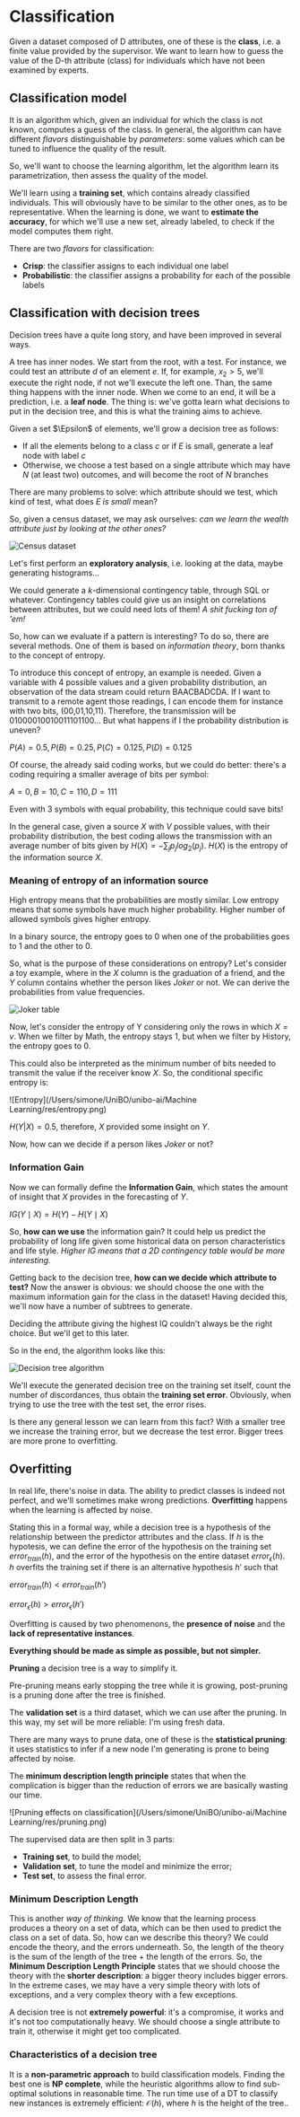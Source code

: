 # Classification

Given a dataset composed of D attributes, one of these is the **class**, i.e. a finite value provided by the supervisor. We want to learn how to guess the value of the D-th attribute (class) for individuals which have not been examined by experts. 

## Classification model

It is an algorithm which, given an individual for which the class is not known, computes a guess of the class. In general, the algorithm can have different *flavors* distinguishable by *parameters*: some values which can be tuned to influence the quality of the result. 

So, we'll want to choose the learning algorithm, let the algorithm learn its parametrization, then assess the quality of the model. 

We'll learn using a **training set**, which contains already classified individuals. This will obviously have to be similar to the other ones, as to be representative. When the learning is done, we want to **estimate the accuracy**, for which we'll use a new set, already labeled, to check if the model computes them right. 

There are two *flavors* for classification:

- **Crisp**: the classifier assigns to each individual one label
- **Probabilistic**: the classifier assigns a probability for each of the possible labels

## Classification with decision trees

Decision trees have a quite long story, and have been improved in several ways. 

A tree has inner nodes. We start from the root, with a test. For instance, we could test an attribute $d$ of an element $e$. If, for example, $x_2>5$, we'll execute the right node, if not we'll execute the left one. Than, the same thing happens with the inner node. When we come to an end, it will be a prediction, i.e. a **leaf node**. The thing is: we've gotta learn what decisions to put in the decision tree, and this is what the training aims to achieve. 

Given a set $\Epsilon$ of elements, we'll grow a decision tree as follows: 

- If all the elements belong to a class $c$ or if $E$ is small, generate a leaf node with label $c$
- Otherwise, we choose a test based on a single attribute which may have $N$ (at least two) outcomes, and will become the root of $N$ branches

There are many problems to solve: which attribute should we test, which kind of test, what does *$E$ is small* mean?

So, given a census dataset, we may ask ourselves: *can we learn the wealth attribute just by looking at the other ones?*

![Census dataset](./res/census.png)

Let's first perform an **exploratory analysis**, i.e. looking at the data, maybe generating histograms...

We could generate a $k$-dimensional contingency table, through SQL or whatever. Contingency tables could give us an insight on correlations between attributes, but we could need lots of them! *A shit fucking ton of 'em!* 

So, how can we evaluate if a pattern is interesting? To do so, there are several methods. One of them is based on *information theory*, born thanks to the concept of entropy.

To introduce this concept of entropy, an example is needed. Given a variable with 4 possible values and a given probability distribution, an observation of the data stream could return BAACBADCDA. If I want to transmit to a remote agent those readings, I can encode them for instance with two bits, (00,01,10,11). Therefore, the transmission will be  01000010010011101100... But what happens if I the probability distribution is uneven? 

$P(A)=0.5, P(B)=0.25, P(C)=0.125, P(D)=0.125$

Of course, the already said coding works, but we could do better: there's a coding requiring a smaller average of bits per symbol:

$A=0, B=10, C=110, D=111$

Even with 3 symbols with equal probability, this technique could save bits!

In the general case, given a source $X$ with $V$ possible values, with their probability distribution, the best coding allows the transmission with an average number of bits given by $H(X)=-\sum_j p_j log_2(p_j)$. $H(X)$ is the entropy of the information source $X$.

### Meaning of entropy of an information source

High entropy means that the probabilities are mostly similar. Low entropy means that some symbols have much higher probability. Higher number of allowed symbols gives higher entropy. 

In a binary source, the entropy goes to 0 when one of the probabilities goes to 1 and the other to 0.

 So, what is the purpose of these considerations on entropy? Let's consider a toy example, where in the $X$ column is the graduation of a friend, and the $Y$ column contains whether the person likes *Joker* or not. We can derive the probabilities from value frequencies. 

![Joker table](./res/joker.png)

Now, let's consider the entropy of Y considering only the rows in which $X=v$. When we filter by Math, the entropy stays $1$, but when we filter by History, the entropy goes to $0$. 

This could also be interpreted as the minimum number of bits needed to transmit the value if the receiver know $X$. So, the conditional specific entropy is:

![Entropy](/Users/simone/UniBO/unibo-ai/Machine Learning/res/entropy.png)

$H(Y|X)=0.5$, therefore, $X$ provided some insight on $Y$.

Now, how can we decide if a person likes *Joker* or not?

### Information Gain

Now we can formally define the **Information Gain**, which states the amount of insight that $X$ provides in the forecasting of $Y$.

$I G(Y \mid X)=H(Y)-H(Y \mid X)$

So, **how can we use** the information gain? It could help us predict the probability of long life given some historical data on person characteristics and life style. *Higher IG means that a 2D contingency table would be more interesting.* 

Getting back to the decision tree, **how can we decide which attribute to test?** Now the answer is obvious: we should choose the one with the maximum information gain for the class in the dataset! Having decided this, we'll now have a number of subtrees to generate. 

Deciding the attribute giving the highest IQ couldn't always be the right choice. But we'll get to this later.

So in the end, the algorithm looks like this:

![Decision tree algorithm](./res/decision-tree-algo.png)

We'll execute the generated decision tree on the training set itself, count the number of discordances, thus obtain the **training set error**. Obviously, when trying to use the tree with the test set, the error rises. 

Is there any general lesson we can learn from this fact? With a smaller tree we increase the training error, but we decrease the test error. Bigger trees are more prone to overfitting.

## Overfitting

In real life, there's noise in data. The ability to predict classes is indeed not perfect, and we'll sometimes make wrong predictions. **Overfitting** happens when the learning is affected by noise. 

Stating this in a formal way, while a decision tree is a hypothesis of the relationship between the predictor attributes and the class. If $h$ is the hypotesis, we can define the error of the hypothesis on the training set $error_{train}(h)$, and the error of the hypothesis on the entire dataset $error_{\epsilon} (h)$. $h$ overfits the training set if there is an alternative hypothesis $h'$ such that

$error_{train}(h)<error_{train} (h')$ 

$error_{\epsilon} (h) > error_{\epsilon}(h')$

Overfitting is caused by two phenomenons, the **presence of noise** and the **lack of representative instances**.

**Everything should be made as simple as possible, but not simpler.**

**Pruning** a decision tree is a way to simplify it.

Pre-pruning means early stopping the tree while it is growing, post-pruning is a pruning done after the tree is finished.

The **validation set** is a third dataset, which we can use after the pruning. In this way, my set will be more reliable: I'm using fresh data. 

There are many ways to prune data, one of these is the **statistical pruning**: it uses statistics to infer if a new node I'm generating is prone to being affected by noise. 

The **minimum description length principle** states that when the complication is bigger than the reduction of errors we are basically wasting our time.

![Pruning effects on classification](/Users/simone/UniBO/unibo-ai/Machine Learning/res/pruning.png)

The supervised data are then split in 3 parts:

- **Training set**, to build the model;
- **Validation set**, to tune the model and minimize the error;
- **Test set**, to assess the final error.

### Minimum Description Length

This is another *way of thinking*. We know that the learning process produces a theory on a set of data, which can be then used to predict the class on a set of data. So, how can we describe this theory? We could encode the theory, and the errors underneath. So, the length of the theory is the sum of the length of the tree + the length of the errors. So, the **Minimum Description Length Principle** states that we should choose the theory with the **shorter description**: a bigger theory includes bigger errors. In the extreme cases, we may have a very simple theory with lots of exceptions, and a very complex theory with a few exceptions. 

A decision tree is not **extremely powerful**: it's a compromise, it works and it's not too computationally heavy. We should choose a single attribute to train it, otherwise it might get too complicated.

### Characteristics of a decision tree

It is a **non-parametric approach** to build classification models. Finding the best one is **NP complete**, while the heuristic algorithms allow to find sub-optimal solutions in reasonable time. The run time use of a DT to classify new instances is extremely efficient: $\mathcal{O}(h)$, where $h$ is the height of the tree..